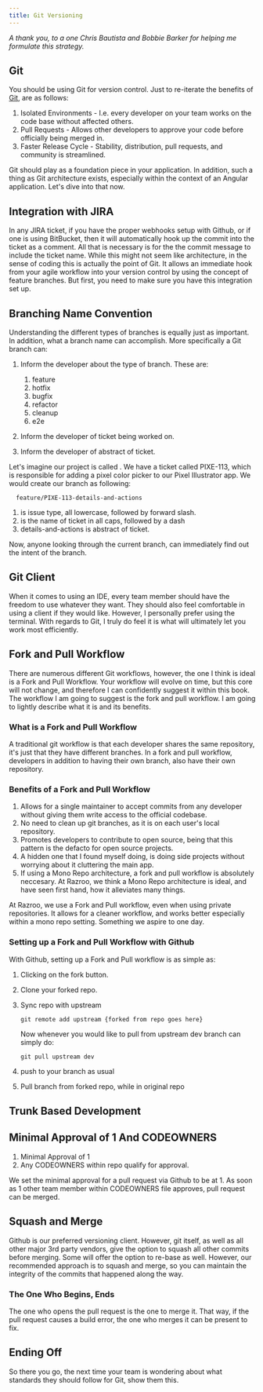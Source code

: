 ```yaml
---
title: Git Versioning
---
```

*A thank you, to a one Chris Bautista and Bobbie Barker for helping me
formulate this strategy.*

## Git

You should be using Git for version control. Just to re-iterate the
benefits of [Git](https://git-scm.com/), are as follows:

1. Isolated Environments - I.e. every developer on your team works on
   the code base without affected others.
2. Pull Requests - Allows other developers to approve your code before
   officially being merged in.
3. Faster Release Cycle - Stability, distribution, pull requests, and
   community is streamlined.

Git should play as a foundation piece in your application. In addition,
such a thing as Git architecture exists, especially within the context
of an Angular application. Let's dive into that now.

## Integration with JIRA

In any JIRA ticket, if you have the proper webhooks setup with Github,
or if one is using BitBucket, then it will automatically hook up the
commit into the ticket as a comment. All that is necessary is for the
the commit message to include the ticket name. While this might not seem
like architecture, in the sense of coding this is actually the point of
Git. It allows an immediate hook from your agile workflow into your
version control by using the concept of feature branches. But first, you
need to make sure you have this integration set up.

## Branching Name Convention

Understanding the different types of branches is equally just as
important. In addition, what a branch name can accomplish. More
specifically a Git branch can:

1. Inform the developer about the type of branch. These are:

   1. feature
   2. hotfix
   3. bugfix
   4. refactor
   5. cleanup
   6. e2e
2. Inform the developer of ticket being worked on.
3. Inform the developer of abstract of ticket.

Let's imagine our project is called . We have a ticket called PIXE-113,
which is responsible for adding a pixel color picker to our Pixel
Illustrator app. We would create our branch as following:

```
  feature/PIXE-113-details-and-actions
```

1. is issue type, all lowercase, followed by forward slash.
2. is the name of ticket in all caps, followed by a dash
3. details-and-actions is abstract of ticket.

Now, anyone looking through the current branch, can immediately find out
the intent of the branch.

## Git Client

When it comes to using an IDE, every team member should have the freedom
to use whatever they want. They should also feel comfortable in using a
client if they would like. However, I personally prefer using the
terminal. With regards to Git, I truly do feel it is what will
ultimately let you work most efficiently.

## Fork and Pull Workflow

There are numerous different Git workflows, however, the one I think is
ideal is a Fork and Pull Workflow. Your workflow will evolve on time,
but this core will not change, and therefore I can confidently suggest
it within this book. The workflow I am going to suggest is the fork and
pull workflow. I am going to lightly describe what it is and its
benefits.

### What is a Fork and Pull Workflow

A traditional git workflow is that each developer shares the same
repository, it's just that they have different branches. In a fork and
pull workflow, developers in addition to having their own branch, also
have their own repository.

### Benefits of a Fork and Pull Workflow

1. Allows for a single maintainer to accept commits from any developer
   without giving them write access to the official codebase.
2. No need to clean up git branches, as it is on each user's local
   repository.
3. Promotes developers to contribute to open source, being that this
   pattern is the defacto for open source projects.
4. A hidden one that I found myself doing, is doing side projects
   without worrying about it cluttering the main app.
5. If using a Mono Repo architecture, a fork and pull workflow is
   absolutely neccesary. At Razroo, we think a Mono Repo architecture
   is ideal, and have seen first hand, how it alleviates many things.

At Razroo, we use a Fork and Pull workflow, even when using private
repositories. It allows for a cleaner workflow, and works better
especially within a mono repo setting. Something we aspire to one day.

### Setting up a Fork and Pull Workflow with Github

With Github, setting up a Fork and Pull workflow is as simple as:

1. Clicking on the fork button.
2. Clone your forked repo.
3. Sync repo with upstream

   ```
   git remote add upstream {forked from repo goes here}
   ```

   Now whenever you would like to pull from upstream dev branch can
   simply do:

   ```
   git pull upstream dev   
   ```
4. push to your branch as usual
5. Pull branch from forked repo, while in original repo

## Trunk Based Development

## Minimal Approval of 1 And CODEOWNERS

1. Minimal Approval of 1 
2. Any CODEOWNERS within repo qualify for approval. 

We set the minimal approval for a pull request via Github to be at 1. As soon as 1 other team 
member within CODEOWNERS file approves, pull request can be merged.

## Squash and Merge

Github is our preferred versioning client. However, git itself, as well
as all other major 3rd party vendors, give the option to squash all
other commits before merging. Some will offer the option to re-base as
well. However, our recommended approach is to squash and merge, so you
can maintain the integrity of the commits that happened along the way.

### The One Who Begins, Ends
The one who opens the pull request is the one to merge it. That way, if the pull request
causes a build error, the one who merges it can be present to fix.

## Ending Off

So there you go, the next time your team is wondering about what
standards they should follow for Git, show them this.
